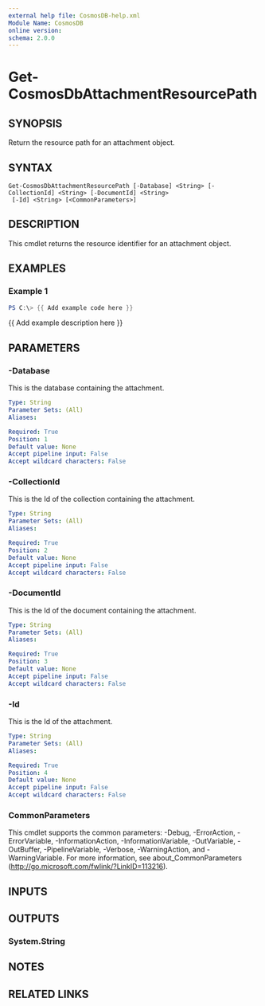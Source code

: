 ```yaml
---
external help file: CosmosDB-help.xml
Module Name: CosmosDB
online version:
schema: 2.0.0
---
```


# Get-CosmosDbAttachmentResourcePath

## SYNOPSIS
Return the resource path for an attachment object.

## SYNTAX

```
Get-CosmosDbAttachmentResourcePath [-Database] <String> [-CollectionId] <String> [-DocumentId] <String>
 [-Id] <String> [<CommonParameters>]
```

## DESCRIPTION
This cmdlet returns the resource identifier for an
attachment object.

## EXAMPLES

### Example 1
```powershell
PS C:\> {{ Add example code here }}
```

{{ Add example description here }}

## PARAMETERS

### -Database
This is the database containing the attachment.

```yaml
Type: String
Parameter Sets: (All)
Aliases:

Required: True
Position: 1
Default value: None
Accept pipeline input: False
Accept wildcard characters: False
```

### -CollectionId
This is the Id of the collection containing the attachment.

```yaml
Type: String
Parameter Sets: (All)
Aliases:

Required: True
Position: 2
Default value: None
Accept pipeline input: False
Accept wildcard characters: False
```

### -DocumentId
This is the Id of the document containing the attachment.

```yaml
Type: String
Parameter Sets: (All)
Aliases:

Required: True
Position: 3
Default value: None
Accept pipeline input: False
Accept wildcard characters: False
```

### -Id
This is the Id of the attachment.

```yaml
Type: String
Parameter Sets: (All)
Aliases:

Required: True
Position: 4
Default value: None
Accept pipeline input: False
Accept wildcard characters: False
```

### CommonParameters
This cmdlet supports the common parameters: -Debug, -ErrorAction, -ErrorVariable, -InformationAction, -InformationVariable, -OutVariable, -OutBuffer, -PipelineVariable, -Verbose, -WarningAction, and -WarningVariable. For more information, see about_CommonParameters (http://go.microsoft.com/fwlink/?LinkID=113216).

## INPUTS

## OUTPUTS

### System.String

## NOTES

## RELATED LINKS
